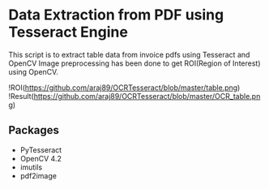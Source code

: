 # Data Extraction from PDF using Tesseract Engine

This script is to extract table data from invoice pdfs using Tesseract and OpenCV
Image preprocessing has been done to get ROI(Region of Interest) using OpenCV.

!ROI(https://github.com/araj89/OCRTesseract/blob/master/table.png)
!Result(https://github.com/araj89/OCRTesseract/blob/master/OCR_table.png) 
## Packages
 - PyTesseract
 - OpenCV 4.2
 - imutils
 - pdf2image